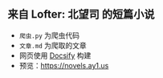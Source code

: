 ## 来自 Lofter: 北望司 的短篇小说

- `爬虫.py` 为爬虫代码
- `文章.md` 为爬取的文章
- 网页使用 [Docsify](https://github.com/docsifyjs/docsify/) 构建
- 预览：https://novels.ay1.us